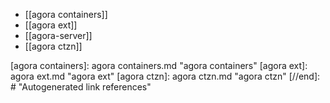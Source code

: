 - [[agora containers]]
- [[agora ext]]
- [[agora-server]]
- [[agora ctzn]]

[//begin]: # "Autogenerated link references for markdown compatibility"
[agora containers]: agora containers.md "agora containers"
[agora ext]: agora ext.md "agora ext"
[agora ctzn]: agora ctzn.md "agora ctzn"
[//end]: # "Autogenerated link references"

